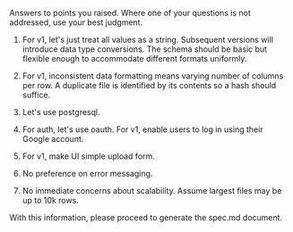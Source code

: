 Answers to points you raised. Where one of your questions is not addressed, use your best judgment.

1. For v1, let's just treat all values as a string. Subsequent versions will introduce data type conversions. The schema should be basic but flexible enough to accommodate different formats uniformly.

2. For v1, inconsistent data formatting means varying number of columns per row. A duplicate file is identified by its contents so a hash should suffice.

3. Let's use postgresql.

4. For auth, let's use oauth. For v1, enable users to log in using their Google account.

5. For v1, make UI simple upload form.

6. No preference on error messaging.

7. No immediate concerns about scalability. Assume largest files may be up to 10k rows.

With this information, please proceed to generate the spec.md document.

